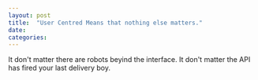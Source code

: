 ```yaml
---
layout: post
title:  "User Centred Means that nothing else matters."
date:   
categories:
---
```




It don't matter there are robots beyind the interface.
It don't matter the API has fired your last delivery boy.

